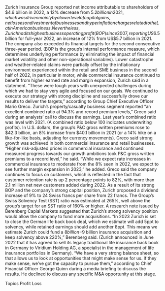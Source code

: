 Zurich Insurance Group reported net income attributable to shareholders of $4.6 billion in 2022, a 12% decrease from $5.2 billion in 2021, which was driven mainly by a lower level of capital gains, net losses on divestment of businesses and hyperinflation charges related to the Latin American business.
Nevertheless, Zurich had its highest business operating profit (BOP) since 2007, reporting US$6.5 billion for full-year 2022, an increase of 12% from US$5.7 billion in 2021. The company also exceeded its financial targets for the second consecutive three-year period. (BOP is the group’s internal performance measure, which determines underlying performance by eliminating the impact of financial market volatility and other non-operational variables).
Lower catastrophe and weather-related claims were partially offset by the inflationary environment experienced within the retail and SME business in the second half of 2022, in particular in motor, while commercial insurance continued to benefit from higher earned rate and margin expansion, Zurich said in a statement.
“These were tough years with unexpected challenges during which we had to stay very agile and focused on our goals. We continued to execute our strategy with strong discipline and successfully drove our results to deliver the targets,” according to Group Chief Executive Officer Mario Greco.
Zurich’s property/casualty business segment reported “an excellent combined ratio at 94.3% and record premium levels,” Greco said during an analysts’ call to discuss the earnings. Last year’s combined ratio was level with 2021. (A combined ratio below 100 indicates underwriting profits).
In U.S. dollars, the group’s P&C gross written premiums rose to $42.3 billion, an 8% increase from $40.1 billion in 2021 (or a 14% hike on a like-for-like basis, adjusting for currency movements).
Greco said strong growth was achieved in both commercial insurance and retail businesses. “Higher risk-adjusted prices in commercial insurance and continued measured progress towards our growth ambitions took P&C gross written premiums to a record level,” he said.
“While we expect rate increases in commercial insurance to moderate from the 8% seen in 2022, we expect to see further margin expansion in 2023,” he added.
Greco said the company continues to focus on customers, which is reflected in the fact that customer retention rate is up 2 percentage points to 82%, with more than 2.1 million net new customers added during 2022.
As a result of its strong BOP and the company’s strong capital position, Zurich proposed a dividend increase of 9% to 24 Swiss francs per share from 22 francs.
The Group’s Swiss Solvency Test (SST) ratio was estimated at 265%, well above the group’s target for an SST ratio of 160% or higher.
A research note issued by Berenberg Capial Markets suggested that Zurich’s strong solvency position would allow the company to fund more acquisitions.
“In 2023 Zurich is set to close the German life back book deal, which we estimate will add 5ppt to solvency, while retained earnings should add another 8ppt. This means we estimate Zurich could fund a $8 billion-$9 billion insurance acquisition and keep solvency above 220%,” Berenberg said. (Zurich announced in June 2022 that it has agreed to sell its legacy traditional life insurance back book in Germany to Viridium Holding AG, a specialist in the management of life insurance portfolios in Germany).
“We have a very strong balance sheet, so that allows us to look at opportunities that might make sense for us. If they make sense, we’ve got the capacity to pursue them,” according to Chief Financial Officer George Quinn during a media briefing to discuss the results. He declined to discuss any specific M&A opportunity at this stage.

Topics
Profit Loss
